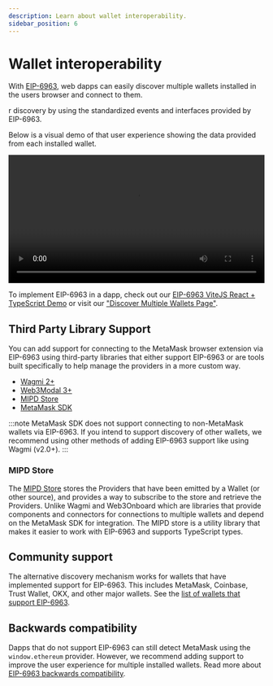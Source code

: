 ```yaml
---
description: Learn about wallet interoperability.
sidebar_position: 6
---
```


# Wallet interoperability

With [EIP-6963](https://eips.ethereum.org/EIPS/eip-6963), web dapps can easily discover multiple wallets installed in the users browser and connect to them. 

r discovery by using the standardized events and interfaces provided by EIP-6963.

Below is a visual demo of that user experience showing the data provided from each installed wallet.

<p align="center">
  <video width="100%" controls>
    <source src="/update-wallet-interop/eip-6963-demo.mp4" type="video/mp4" />
  </video>
</p>

To implement EIP-6963 in a dapp, check out our [EIP-6963 ViteJS React + TypeScript Demo](https://github.com/MetaMask/vite-react-ts-eip-6963/blob/main/src/vite-env.d.ts) or visit our ["Discover Multiple Wallets Page"](../how-to/connect/detect-metamask.md#discover-multiple-wallets-with-eip-6963).

## Third Party Library Support

You can add support for connecting to the MetaMask browser extension via EIP-6963 using third-party libraries that either support EIP-6963 or are tools built specifically to help manage the providers in a more custom way.

- [Wagmi 2+](https://wagmi.sh)
- [Web3Modal 3+](https://docs.walletconnect.com/web3modal/about)
- [MIPD Store](https://github.com/wevm/mipd)
- [MetaMask SDK](../how-to/connect/set-up-sdk/javascript/index.md)

:::note
MetaMask SDK does not support connecting to non-MetaMask wallets via EIP-6963.
If you intend to support discovery of other wallets, we recommend using other methods of adding
EIP-6963 support like using Wagmi (v2.0+).
:::

### MIPD Store

The [MIPD Store](https://github.com/wevm/mipd) stores the Providers that have been emitted by a Wallet (or other source), and provides a way to subscribe to the store and retrieve the Providers. Unlike Wagmi and Web3Onboard which are libraries that provide components and connectors for connections to multiple wallets and depend on the MetaMask SDK for integration. The MIPD store is a utility library that makes it easier to work with EIP-6963 and supports TypeScript types.

## Community support

The alternative discovery mechanism works for wallets that have implemented support for EIP-6963.
This includes MetaMask, Coinbase, Trust Wallet, OKX, and other major wallets.
See the [list of wallets that support EIP-6963](https://github.com/WalletConnect/EIP6963/blob/master/src/utils/constants.ts).

## Backwards compatibility

Dapps that do not support EIP-6963 can still detect MetaMask using the `window.ethereum` provider.
However, we recommend adding support to improve the user experience for multiple installed wallets.
Read more about [EIP-6963 backwards compatibility](https://eips.ethereum.org/EIPS/eip-6963#backwards-compatibility).
